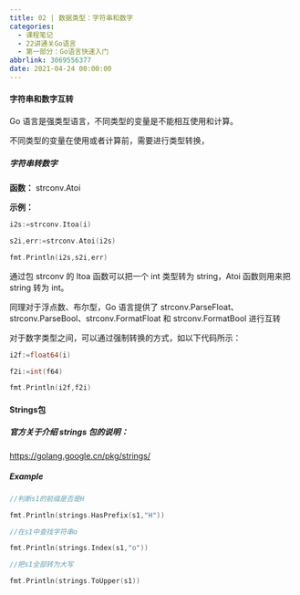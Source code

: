 ```yaml
---
title: 02 | 数据类型：字符串和数字
categories:
  - 课程笔记
  - 22讲通关Go语言
  - 第一部分：Go语言快速入门
abbrlink: 3069556377
date: 2021-04-24 00:00:00
---
```


#### 字符串和数字互转

Go 语言是强类型语言，不同类型的变量是不能相互使用和计算。

不同类型的变量在使用或者计算前，需要进行类型转换，

##### 字符串转数字

**函数：** strconv.Atoi

**示例：**

```go
i2s:=strconv.Itoa(i)

s2i,err:=strconv.Atoi(i2s)

fmt.Println(i2s,s2i,err)

```

通过包 strconv 的 Itoa 函数可以把一个 int 类型转为 string，Atoi 函数则用来把 string 转为 int。

同理对于浮点数、布尔型，Go 语言提供了 strconv.ParseFloat、strconv.ParseBool、strconv.FormatFloat 和 strconv.FormatBool 进行互转

对于数字类型之间，可以通过强制转换的方式，如以下代码所示：

```go
i2f:=float64(i)

f2i:=int(f64)

fmt.Println(i2f,f2i)

```

#### Strings包

##### 官方关于介绍 strings 包的说明：

https://golang.google.cn/pkg/strings/

##### Example

```go
//判断s1的前缀是否是H

fmt.Println(strings.HasPrefix(s1,"H"))

//在s1中查找字符串o

fmt.Println(strings.Index(s1,"o"))

//把s1全部转为大写

fmt.Println(strings.ToUpper(s1))

```

